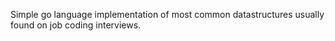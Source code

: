 Simple go language implementation of most common datastructures usually found on job coding interviews. 